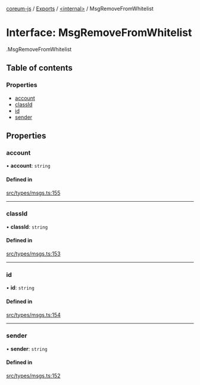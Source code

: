 [coreum-js](../README.md) / [Exports](../modules.md) / [<internal\>](../modules/internal_.md) / MsgRemoveFromWhitelist

# Interface: MsgRemoveFromWhitelist

[<internal>](../modules/internal_.md).MsgRemoveFromWhitelist

## Table of contents

### Properties

- [account](internal_.MsgRemoveFromWhitelist.md#account)
- [classId](internal_.MsgRemoveFromWhitelist.md#classid)
- [id](internal_.MsgRemoveFromWhitelist.md#id)
- [sender](internal_.MsgRemoveFromWhitelist.md#sender)

## Properties

### account

• **account**: `string`

#### Defined in

[src/types/msgs.ts:155](https://github.com/PyramydLabs/coreum-js/blob/37d165f/src/types/msgs.ts#L155)

___

### classId

• **classId**: `string`

#### Defined in

[src/types/msgs.ts:153](https://github.com/PyramydLabs/coreum-js/blob/37d165f/src/types/msgs.ts#L153)

___

### id

• **id**: `string`

#### Defined in

[src/types/msgs.ts:154](https://github.com/PyramydLabs/coreum-js/blob/37d165f/src/types/msgs.ts#L154)

___

### sender

• **sender**: `string`

#### Defined in

[src/types/msgs.ts:152](https://github.com/PyramydLabs/coreum-js/blob/37d165f/src/types/msgs.ts#L152)
